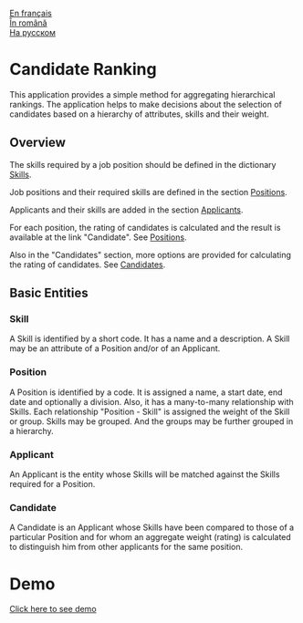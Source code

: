 [En français](https://github.com/ciukstar/candidate/blob/master/README.fr.md)  
[În română](https://github.com/ciukstar/candidate/blob/master/README.ro.md)  
[На русском](https://github.com/ciukstar/candidate/blob/master/README.ru.md)

# Candidate Ranking

This application provides a simple method for aggregating hierarchical rankings. The application helps to make decisions about the selection of candidates based on a hierarchy of attributes, skills and their weight.

## Overview

The skills required by a job position should be defined in the dictionary [Skills](https://candidate-i4rimw5qwq-de.a.run.app/skills?desc=id&offset=0&limit=5).

Job positions and their required skills are defined in the section [Positions](https://candidate-i4rimw5qwq-de.a.run.app/jobs?desc=id&offset=0&limit=5).

Applicants and their skills are added in the section [Applicants](https://candidate-i4rimw5qwq-de.a.run.app/applicants?desc=id&offset=0&limit=5).

For each position, the rating of candidates is calculated and the result is available at the link "Candidate". See [Positions](https://candidate-i4rimw5qwq-de.a.run.app/job-candidates/2).

Also in the "Candidates" section, more options are provided for calculating the rating of candidates. See [Candidates](https://candidate-i4rimw5qwq-de.a.run.app/candidates).

## Basic Entities

### Skill

A Skill is identified by a short code. It has a name and a description. A Skill may be an attribute of a Position and/or of an Applicant.

### Position

A Position is identified by a code. It is assigned a name, a start date, end date and optionally a division. Also, it has a many-to-many relationship with Skills. Each relationship "Position - Skill" is assigned the weight of the Skill or group. Skills may be grouped. And the groups may be further grouped in a hierarchy.

### Applicant

An Applicant is the entity whose Skills will be matched against the Skills required for a Position.

### Candidate

A Candidate is an Applicant whose Skills have been compared to those of a particular Position and for whom an aggregate weight (rating) is calculated to distinguish him from other applicants for the same position.

# Demo

[Click here to see demo](https://candidate-i4rimw5qwq-de.a.run.app)
